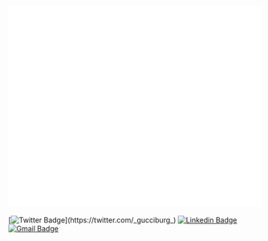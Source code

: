 <div align="center">
	<br>
	<a href="https://tyler-mitchell.github.io/portfolio/">
		<img src="https://github.com/tyler-mitchell/github-readme-assets/blob/master/header.svg" width="100%" height="400">
	</a>
	<br>
</div>

[![Twitter Badge](https://img.shields.io/badge/-@gucciburg-1ca0f1?style=flat-square&labelColor=1ca0f1&logo=twitter&logoColor=white&link=https://twitter.com/_gucciburg_)](https://twitter.com/_gucciburg_) [![Linkedin Badge](https://img.shields.io/badge/-Tyler_D-blue?style=flat-square&logo=Linkedin&logoColor=white&link=https://www.linkedin.com/in/tyler-d/)](https://www.linkedin.com/in/tyler-d/) 
[![Gmail Badge](https://img.shields.io/badge/-tyler.davis.mitchell@gmail.com-c14438?style=flat-square&logo=Gmail&logoColor=white&link=mailto:tyler.davis.mitchell@gmail.com)](mailto:tyler.davis.mitchell@gmail.com)
